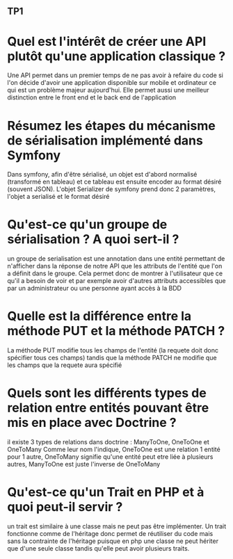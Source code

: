 ## TP1

# Quel est l'intérêt de créer une API plutôt qu'une application classique ?

Une API permet dans un premier temps de ne pas avoir à refaire du code si l'on décide d'avoir une application disponible sur mobile et ordinateur ce qui est un problème majeur aujourd'hui. Elle permet aussi une meilleur distinction entre le front end et le back end de l'application

# Résumez les étapes du mécanisme de sérialisation implémenté dans Symfony

Dans symfony, afin d'être sérialisé, un objet est d'abord normalisé (transformé en tableau) et ce tableau est ensuite encoder au format désiré (souvent JSON).
L'objet Serializer de symfony prend donc 2 paramètres, l'objet a serialisé et le format désiré

# Qu'est-ce qu'un groupe de sérialisation ? A quoi sert-il ?

un groupe de serialisation est une annotation dans une entité permettant de n'afficher dans la réponse de notre API que les attributs de l'entité que l'on a définit dans le groupe. Cela permet donc de montrer à l'utilisateur que ce qu'il a besoin de voir et par exemple avoir d'autres attributs accessibles que par un administrateur ou une personne ayant accès à la BDD

# Quelle est la différence entre la méthode PUT et la méthode PATCH ?

La méthode PUT modifie tous les champs de l'entité (la requete doit donc spécifier tous ces champs) tandis que la méthode PATCH ne modifie que les champs que la requete aura spécifié

# Quels sont les différents types de relation entre entités pouvant être mis en place avec Doctrine ?

il existe 3 types de relations dans doctrine : ManyToOne, OneToOne et OneToMany
Comme leur nom l'indique, OneToOne est une relation 1 entité pour 1 autre, OneToMany signifie qu'une entité peut etre liée à plusieurs autres, ManyToOne est juste l'inverse de OneToMany

# Qu'est-ce qu'un Trait en PHP et à quoi peut-il servir ?

un trait est similaire à une classe mais ne peut pas être implémenter. Un trait fonctionne comme de l'héritage donc permet de réutiliser du code mais sans la contrainte de l'héritage puisque en php une classe ne peut hériter que d'une seule classe tandis qu'elle peut avoir plusieurs traits.